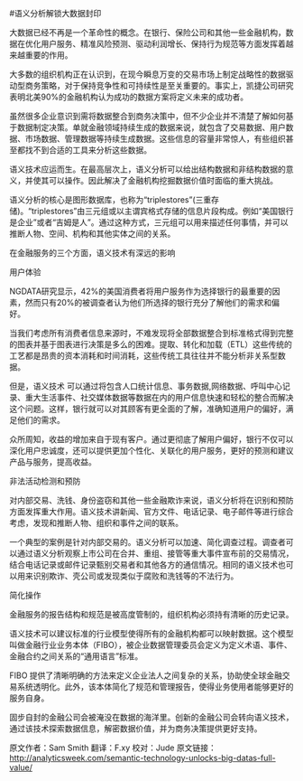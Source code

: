 #语义分析解锁大数据封印

大数据已经不再是一个革命性的概念。在银行、保险公司和其他一些金融机构，数据在优化用户服务、精准风险预测、驱动利润增长、保持行为规范等方面发挥着越来越重要的作用。

大多数的组织机构正在认识到，在现今瞬息万变的交易市场上制定战略性的数据驱动型商务策略，对于保持竞争性和可持续性是至关重要的。事实上，凯捷公司研究表明北美90%的金融机构认为成功的数据方案将定义未来的成功者。

虽然很多企业意识到需将数据整合到商务决策中，但不少企业并不清楚了解如何基于数据制定决策。单就金融领域持续生成的数据来说，就包含了交易数据、用户数据、市场数据、管理数据等持续生成数据。这些信息的容量非常惊人，有些组织甚至都找不到合适的工具来分析这些数据。

语义技术应运而生。在最高层次上，语义分析可以给出结构数据和非结构数据的意义，并使其可以操作。因此解决了金融机构挖掘数据价值时面临的重大挑战。

语义分析的核心是图形数据库，也称为“triplestores”(三重存储)。“triplestores”由三元组或以主谓宾格式存储的信息片段构成。例如“美国银行是企业”或者“吉姆是人”。通过这种方式，三元组可以用来描述任何事情，并可以推断人物、空间、机构和其他实体之间的关系。

在金融服务的三个方面，语义技术有深远的影响

用户体验

 NGDATA研究显示，42%的美国消费者将用户服务作为选择银行的最重要的因素，然而只有20%的被调查者认为他们所选择的银行充分了解他们的需求和偏好。

当我们考虑所有消费者信息来源时，不难发现将全部数据整合到标准格式得到完整的图表并基于图表进行决策是多么的困难。提取、转化和加载（ETL）这些传统的工艺都是昂贵的资本消耗和时间消耗，这些传统工具往往并不能分析非关系型数据。

但是，语义技术 可以通过将包含人口统计信息、事务数据,网络数据、呼叫中心记录、重大生活事件、社交媒体数据等数据在内的用户信息快速和轻松的整合而解决这个问题。这样，银行就可以对其顾客有更全面的了解，准确知道用户的偏好，满足他们的需求。

众所周知，收益的增加来自于现有客户。通过更彻底了解用户偏好，银行不仅可以深化用户忠诚度，还可以提供更加个性化、关联化的用户服务，更好的预测和建议产品与服务，提高收益。

非法活动检测和预防

对内部交易、洗钱、身份盗窃和其他一些金融欺诈来说，语义分析将在识别和预防方面发挥重大作用。语义技术讲新闻、官方文件、电话记录、电子邮件等进行综合考虑，发现和推断人物、组织和事件之间的联系。

一个典型的案例是针对内部交易的。语义分析可以加速、简化调查过程。调查者可以通过语义分析观察上市公司在合并、重组、接管等重大事件宣布前的交易情况，结合电话记录或邮件记录甄别交易者和其他各方的通信情况。相同的语义技术也可以用来识别欺诈、壳公司或发现类似于腐败和洗钱等的不法行为。

简化操作

金融服务的报告结构和规范是被高度管制的，组织机构必须持有清晰的历史记录。

语义技术可以建议标准的行业模型使得所有的金融机构都可以映射数据。这个模型叫做金融行业业务本体（FIBO），被企业数据管理委员会定义为定义术语、事件、金融合约之间关系的“通用语言”标准。

FIBO 提供了清晰明确的方法来定义企业法人之间复杂的关系，协助使全球金融交易系统透明化。此外，该本体简化了规范和管理报告，使得业务使用者能够更好的服务自身。

固步自封的金融公司会被淹没在数据的海洋里。创新的金融公司会转向语义技术，通过该技术探索数据信息，解密数据价值，并为商务决策提供更好支持。


原文作者：Sam Smith
翻译：F.xy
校对：Jude
原文链接：http://analyticsweek.com/semantic-technology-unlocks-big-datas-full-value/
